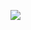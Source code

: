 ![](https://github-readme-stats.vercel.app/api?username=rushelex&show_icons=true)

<!--
**rushelex/rushelex** is a ✨ _special_ ✨ repository because its `README.md` (this file) appears on your GitHub profile.

Here are some ideas to get you started:

- 🔭 I’m currently working on ...
- 🌱 I’m currently learning ...
- 👯 I’m looking to collaborate on ...
- 🤔 I’m looking for help with ...
- 💬 Ask me about ...
- 📫 How to reach me: ...
- 😄 Pronouns: ...
- ⚡ Fun fact: ...
-->

<link rel="stylesheet" href="https://cdn.jsdelivr.net/gh/byjokese/code-stats-embedded@latest/dist/codestatsembedded.min.css" />
<script src="https://cdn.jsdelivr.net/gh/byjokese/code-stats-embedded@latest/dist/codestatsembedded.min.js"></script>
<script>
  CodeStatsEmbed("#code-stats", "rushelex");
</script>


<div id="code-stats"></div>
